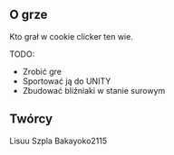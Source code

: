 ## O grze

Kto grał w cookie clicker ten wie.

TODO:
* Zrobić gre
* Sportować ją do UNITY
* Zbudować bliźniaki w stanie surowym

## Twórcy
Lisuu
Szpla
Bakayoko2115